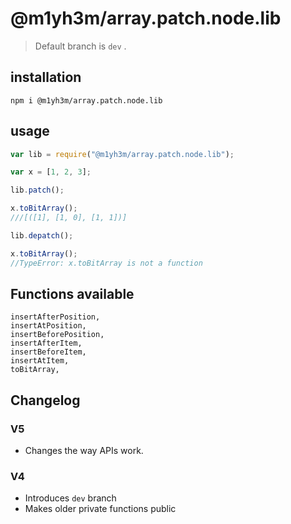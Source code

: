# @m1yh3m/array.patch.node.lib

>
> Default branch is `dev` .
>

## installation

 `npm i @m1yh3m/array.patch.node.lib`

## usage

``` javascript
var lib = require("@m1yh3m/array.patch.node.lib");

var x = [1, 2, 3];

lib.patch();

x.toBitArray();
///[([1], [1, 0], [1, 1])]

lib.depatch();

x.toBitArray();
//TypeError: x.toBitArray is not a function
```

## Functions available

``` 
insertAfterPosition,
insertAtPosition,
insertBeforePosition,
insertAfterItem,
insertBeforeItem,
insertAtItem,
toBitArray,

```

## Changelog

### V5

* Changes the way APIs work.

### V4 

* Introduces `dev` branch
* Makes older private functions public
